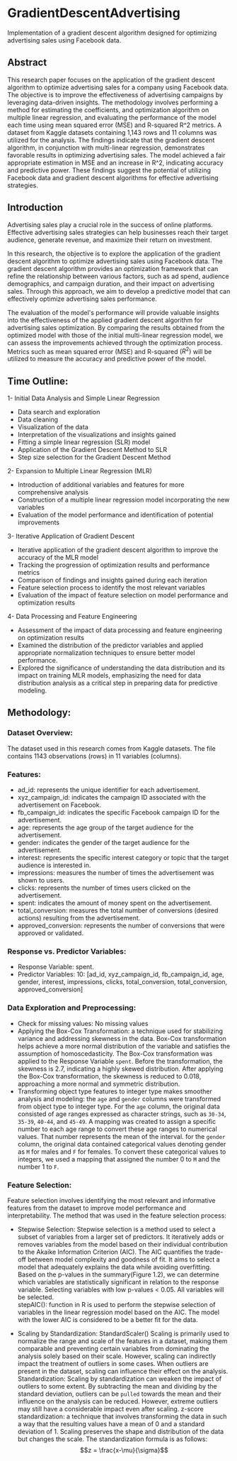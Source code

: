 # GradientDescentAdvertising
Implementation of a gradient descent algorithm designed for optimizing advertising sales using Facebook data.

## Abstract

This research paper focuses on the application of the gradient descent algorithm to optimize advertising sales for a company using Facebook data. The objective is to improve the effectiveness of advertising campaigns by leveraging data-driven insights. The methodology involves performing a method for estimating the coefficients, and optimization algorithm on multiple linear regression, and evaluating the performance of the model each time using mean squared error (MSE) and R-squared R^2 metrics. A dataset from Kaggle datasets containing 1,143 rows and 11 columns was utilized for the analysis. The findings indicate that the gradient descent algorithm, in conjunction with multi-linear regression, demonstrates favorable results in optimizing advertising sales. The model achieved a fair appropriate estimation in MSE and an increase in R^2, indicating accuracy and predictive power. These findings suggest the potential of utilizing Facebook data and gradient descent algorithms for effective advertising strategies. 

## Introduction

Advertising sales play a crucial role in the success of online platforms. Effective advertising sales strategies can help businesses reach their target audience, generate revenue, and maximize their return on investment.

In this research, the objective is to explore the application of the gradient descent algorithm to optimize advertising sales using Facebook data. The gradient descent algorithm provides an optimization framework that can refine the relationship between various factors, such as ad spend, audience demographics, and campaign duration, and their impact on advertising sales. Through this approach, we aim to develop a predictive model that can effectively optimize advertising sales performance.

The evaluation of the model's performance will provide valuable insights into the effectiveness of the applied gradient descent algorithm for advertising sales optimization. By comparing the results obtained from the optimized model with those of the initial multi-linear regression model, we can assess the improvements achieved through the optimization process. Metrics such as mean squared error (MSE) and R-squared $(R^2)$ will be utilized to measure the accuracy and predictive power of the model.

## Time Outline:


1- Initial Data Analysis and Simple Linear Regression
  
- Data search and exploration
- Data cleaning
- Visualization of the data
- Interpretation of the visualizations and insights gained
- Fitting a simple linear regression (SLR) model
- Application of the Gradient Descent Method to SLR
- Step size selection for the Gradient Descent Method
  
2- Expansion to Multiple Linear Regression (MLR)
- Introduction of additional variables and features for more comprehensive analysis
- Construction of a multiple linear regression model incorporating the new variables
- Evaluation of the model performance and identification of potential improvements

3- Iterative Application of Gradient Descent
- Iterative application of the gradient descent algorithm to improve the accuracy of the MLR model
- Tracking the progression of optimization results and performance metrics
- Comparison of findings and insights gained during each iteration
- Feature selection process to identify the most relevant variables
- Evaluation of the impact of feature selection on model performance and optimization results

4- Data Processing and Feature Engineering
- Assessment of the impact of data processing and feature engineering on optimization results
- Examined the distribution of the predictor variables and applied appropriate normalization techniques to ensure better model performance.
- Explored the significance of understanding the data distribution and its impact on training MLR models, emphasizing the need for data distribution analysis as a critical step in preparing data for predictive modeling.

## Methodology:

### Dataset Overview:

The dataset used in this research comes from Kaggle datasets. The file contains 1143 observations (rows) in 11 variables (columns).

### Features: 

- ad\_id: represents the unique identifier for each advertisement.
- xyz\_campaign\_id: indicates the campaign ID associated with the advertisement on Facebook.
- fb\_campaign\_id: indicates the specific Facebook campaign ID for the advertisement.
- age: represents the age group of the target audience for the advertisement.
- gender: indicates the gender of the target audience for the advertisement.
- interest: represents the specific interest category or topic that the target audience is interested in.
- impressions: measures the number of times the advertisement was shown to users.
- clicks: represents the number of times users clicked on the advertisement.
- spent: indicates the amount of money spent on the advertisement.
- total\_conversion: measures the total number of conversions (desired actions) resulting from the advertisement.
- approved\_conversion: represents the number of conversions that were approved or validated.

### Response vs. Predictor Variables:

- Response Variable: spent.
- Predictor Variables: 10: [ad\_id, xyz\_campaign\_id, fb\_campaign\_id, age, gender, interest, impressions, clicks, total\_conversion, total\_conversion, approved\_conversion]

### Data Exploration and Preprocessing:

- Check for missing values:  No missing values
- Applying the Box-Cox Transformation: a technique used for stabilizing variance and addressing skewness in the data. Box-Cox transformation helps achieve a more normal distribution of the variable and satisfies the assumption of homoscedasticity. The Box-Cox transformation was applied to the Response Variable `spent`. Before the transformation, the skewness is 2.7, indicating a highly skewed distribution. After applying the Box-Cox transformation, the skewness is reduced to 0.018, approaching a more normal and symmetric distribution.
- Transforming object type features to integer type makes smoother analysis and modeling: the `age` and `gender` columns were transformed from object type to integer type. For the `age` column, the original data consisted of age ranges expressed as character strings, such as `30-34`, `35-39`, `40-44`, and `45-49`. A mapping was created to assign a specific number to each age range to convert these age ranges to numerical values. That number represents the mean of the interval. for the `gender` column, the original data contained categorical values denoting gender as `M` for males and `F` for females. To convert these categorical values to integers, we used a mapping that assigned the number 0 to `M` and the number 1 to `F`.  

### Feature Selection:

Feature selection involves identifying the most relevant and informative features from the dataset to improve model performance and interpretability. The method that was used in the feature selection process: 

- Stepwise Selection:
  Stepwise selection is a method used to select a subset of variables from a larger set of predictors. It iteratively adds or removes variables from the model based on their individual contribution to the Akaike Information Criterion (AIC). The AIC quantifies the trade-off between model complexity and goodness of fit. It aims to select a model that adequately explains the data while avoiding overfitting. Based on the p-values in the summary(Figure 1.2), we can determine which variables are statistically significant in relation to the response variable. Selecting variables with low p-values $<$ 0.05. All variables will be selected.   
  stepAIC(): function in R is used to perform the stepwise selection of variables in the linear regression model based on the AIC. The model with the lower AIC is considered to be a better fit for the data.

- Scaling by Standardization: StandardScaler()
  Scaling is primarily used to normalize the range and scale of the features in a dataset, making them comparable and preventing certain variables from dominating the analysis solely based on their scale. However, scaling can indirectly impact the treatment of outliers in some cases. When outliers are present in the dataset, scaling can influence their effect on the analysis. 
  Standardization: Scaling by standardization can weaken the impact of outliers to some extent. By subtracting the mean and dividing by the standard deviation, outliers can be `pulled` towards the mean and their influence on the analysis can be reduced. However, extreme outliers may still have a considerable impact even after scaling.
  z-score standardization: a technique that involves transforming the data in such a way that the resulting values have a mean of 0 and a standard deviation of 1. Scaling preserves the shape and distribution of the data but changes the scale. The standardization formula is as follows:
  $$z = \frac{x-\mu}{\sigma}$$

